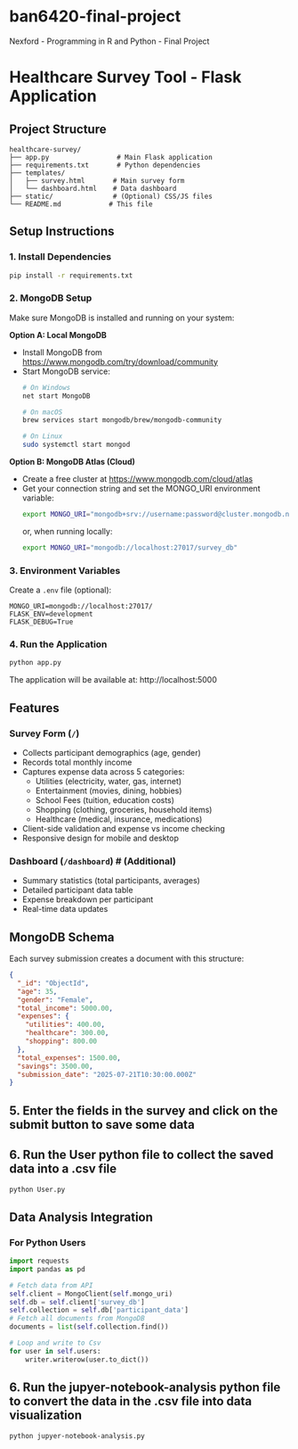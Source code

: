 # ban6420-final-project
Nexford - Programming in R and Python - Final Project

# Healthcare Survey Tool - Flask Application

## Project Structure
```
healthcare-survey/
├── app.py                 # Main Flask application
├── requirements.txt       # Python dependencies
├── templates/
│   ├── survey.html       # Main survey form
│   └── dashboard.html    # Data dashboard
├── static/               # (Optional) CSS/JS files
└── README.md            # This file
```

## Setup Instructions

### 1. Install Dependencies
```bash
pip install -r requirements.txt
```

### 2. MongoDB Setup
Make sure MongoDB is installed and running on your system:

**Option A: Local MongoDB**
- Install MongoDB from https://www.mongodb.com/try/download/community
- Start MongoDB service:
  ```bash
  # On Windows
  net start MongoDB
  
  # On macOS
  brew services start mongodb/brew/mongodb-community
  
  # On Linux
  sudo systemctl start mongod
  ```

**Option B: MongoDB Atlas (Cloud)**
- Create a free cluster at https://www.mongodb.com/cloud/atlas
- Get your connection string and set the MONGO_URI environment variable:
  ```bash
  export MONGO_URI="mongodb+srv://username:password@cluster.mongodb.net/survey_database"
  ```
  or, when running locally:
  ```bash
  export MONGO_URI="mongodb://localhost:27017/survey_db"
  ```

### 3. Environment Variables
Create a `.env` file (optional):
```
MONGO_URI=mongodb://localhost:27017/
FLASK_ENV=development
FLASK_DEBUG=True
```

### 4. Run the Application
```bash
python app.py
```

The application will be available at: http://localhost:5000

## Features

### Survey Form (`/`)
- Collects participant demographics (age, gender)
- Records total monthly income
- Captures expense data across 5 categories:
  - Utilities (electricity, water, gas, internet)
  - Entertainment (movies, dining, hobbies)
  - School Fees (tuition, education costs)
  - Shopping (clothing, groceries, household items)
  - Healthcare (medical, insurance, medications)
- Client-side validation and expense vs income checking
- Responsive design for mobile and desktop

### Dashboard (`/dashboard`) # (Additional)
- Summary statistics (total participants, averages)
- Detailed participant data table
- Expense breakdown per participant
- Real-time data updates


## MongoDB Schema

Each survey submission creates a document with this structure:
```json
{
  "_id": "ObjectId",
  "age": 35,
  "gender": "Female",
  "total_income": 5000.00,
  "expenses": {
    "utilities": 400.00,
    "healthcare": 300.00,
    "shopping": 800.00
  },
  "total_expenses": 1500.00,
  "savings": 3500.00,
  "submission_date": "2025-07-21T10:30:00.000Z"
}
```

## 5. Enter the fields in the survey and click on the submit button to save some data

## 6. Run the User python file to collect the saved data into a .csv file
```bash
python User.py
```
## Data Analysis Integration

### For Python Users
```python
import requests
import pandas as pd

# Fetch data from API
self.client = MongoClient(self.mongo_uri)
self.db = self.client['survey_db']
self.collection = self.db['participant_data']
# Fetch all documents from MongoDB
documents = list(self.collection.find())

# Loop and write to Csv
for user in self.users:
    writer.writerow(user.to_dict())
```

## 6. Run the jupyer-notebook-analysis python file to convert the data in the .csv file into data visualization
```bash
python jupyer-notebook-analysis.py
```
